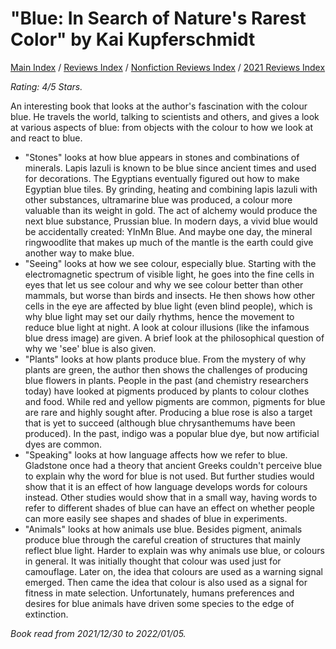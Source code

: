 # "Blue: In Search of Nature's Rarest Color" by Kai Kupferschmidt

[Main Index](../../../README.md) / [Reviews Index](../../README.md) / [Nonfiction Reviews Index](../README.md) / [2021 Reviews Index](README.md)

*Rating: 4/5 Stars.*

An interesting book that looks at the author's fascination with the colour blue. He travels the world, talking to scientists and others, and gives a look at various aspects of blue: from objects with the colour to how we look at and react to blue.

- "Stones" looks at how blue appears in stones and combinations of minerals. Lapis lazuli is known to be blue since ancient times and used for decorations. The Egyptians eventually figured out how to make Egyptian blue tiles. By grinding, heating and combining lapis lazuli with other substances, ultramarine blue was produced, a colour more valuable than its weight in gold. The act of alchemy would produce the next blue substance, Prussian blue. In modern days, a vivid blue would be accidentally created: YInMn Blue. And maybe one day, the mineral ringwoodlite that makes up much of the mantle is the earth could give another way to make blue.
- "Seeing" looks at how we see colour, especially blue. Starting with the electromagnetic spectrum of visible light, he goes into the fine cells in eyes that let us see colour and why we see colour better than other mammals, but worse than birds and insects. He then shows how other cells in the eye are affected by blue light (even blind people), which is why blue light may set our daily rhythms, hence the movement to reduce blue light at night. A look at colour illusions (like the infamous blue dress image) are given. A brief look at the philosophical question of why we 'see' blue is also given.
- "Plants" looks at how plants produce blue. From the mystery of why plants are green, the author then shows the challenges of producing blue flowers in plants. People in the past (and chemistry researchers today) have looked at pigments produced by plants to colour clothes and food. While red and yellow pigments are common, pigments for blue are rare and highly sought after. Producing a blue rose is also a target that is yet to succeed (although blue chrysanthemums have been produced). In the past, indigo was a popular blue dye, but now artificial dyes are common.
- "Speaking" looks at how language affects how we refer to blue. Gladstone once had a theory that ancient Greeks couldn't perceive blue to explain why the word for blue is not used. But further studies would show that it is an effect of how language develops words for colours instead. Other studies would show that in a small way, having words to refer to different shades of blue can have an effect on whether people can more easily see shapes and shades of blue in experiments.
- "Animals" looks at how animals use blue. Besides pigment, animals produce blue through the careful creation of structures that mainly reflect blue light. Harder to explain was why animals use blue, or colours in general. It was initially thought that colour was used just for camouflage. Later on, the idea that colours are used as a warning signal emerged. Then came the idea that colour is also used as a signal for fitness in mate selection. Unfortunately, humans preferences and desires for blue animals have driven some species to the edge of extinction.

*Book read from 2021/12/30 to 2022/01/05.*
